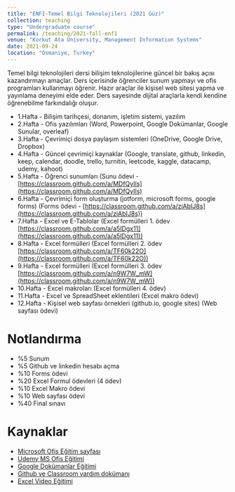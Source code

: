 ```yaml
---
title: "ENFI-Temel Bilgi Teknolojileri (2021 Güz)"
collection: teaching
type: "Undergraduate course"
permalink: /teaching/2021-fall-enf1
venue: "Korkut Ata University, Management Information Systems"
date: 2021-09-24
location: "Osmaniye, Turkey"
---
```


Temel bilgi teknolojileri dersi bilişim teknolojilerine güncel bir bakış açısı kazandırmayı amaçlar. Ders içerisinde öğrenciler sunum yapmayı ve ofis programları kullanmayı öğrenir. Hazır araçlar ile kişisel web sitesi yapma ve yayınlama deneyimi elde eder. Ders sayesinde dijital araçlarla kendi kendine öğrenebilme farkındalığı oluşur.

* 1.Hafta  - Bilişim tarihçesi, donanım, işletim sistemi, yazılım 
* 2.Hafta  - Ofis yazılımları (Word, Powerpoint, Google Dokümanlar, Google Sunular, overleaf)
* 3.Hafta  - Çevrimiçi dosya paylaşım sistemleri (OneDrive, Google Drive, Dropbox)
* 4.Hafta  - Güncel çevrimiçi kaynaklar (Google, translate, github, linkedin, keep, calendar, doodle, trello, turnitin, leetcode, kaggle, datacamp, udemy, kahoot)
* 5.Hafta  - Öğrenci sunumları (Sunu ödevi - [https://classroom.github.com/a/MDfQyIls](https://classroom.github.com/a/MDfQyIls)
* 6.Hafta  - Çevrimiçi form oluşturma (jotform, microsoft forms, google forms) (Forms ödevi - [https://classroom.github.com/a/ziAbIJ8s](https://classroom.github.com/a/ziAbIJ8s))
* 7.Hafta  - Excel ve E-Tablolar (Excel formülleri 1. ödev [https://classroom.github.com/a/a5IDgx11](https://classroom.github.com/a/a5IDgx11))
* 8.Hafta  - Excel formülleri (Excel formülleri 2. ödev [https://classroom.github.com/a/TF60k22O](https://classroom.github.com/a/TF60k22O))
* 9.Hafta  - Excel formülleri (Excel formülleri 3. ödev [https://classroom.github.com/a/n9W7W_mW](https://classroom.github.com/a/n9W7W_mW))
* 10.Hafta - Excel makroları (Excel formülleri 4. ödev)
* 11.Hafta - Excel ve SpreadSheet eklentileri (Excel makro ödevi)
* 12.Hafta - Kişisel web sayfası örnekleri (github.io, google sites) (Web sayfası ödevi)

Notlandırma
======
* %5  Sunum 
* %5  Github ve linkedin hesabı açma 
* %10 Forms ödevi
* %20 Excel Formul ödevleri (4 ödev)
* %10 Excel Makro ödevi
* %10 Web sayfası ödevi 
* %40 Final sınavı

Kaynaklar
======
* [Microsoft Ofis Eğitim sayfası](https://support.microsoft.com/tr-tr/training)
* [Udemy MS Ofis Eğitimi](https://www.udemy.com/tr/topic/microsoft-word/free/)
* [Google Dokümanlar Eğitimi](https://support.google.com/a/users/answer/9282664)
* [Github ve Classroom yardım dokümanı](../files/github.pdf)
* [Excel Video Eğitimi](https://support.microsoft.com/tr-tr/office/excel-video-e%C4%9Fitimi-9bc05390-e94c-46af-a5b3-d7c22f6990bb)

